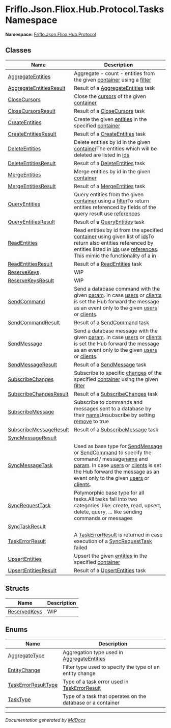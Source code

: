 ﻿<!--  
  <auto-generated>   
    The contents of this file were generated by a tool.  
    Changes to this file may be list if the file is regenerated  
  </auto-generated>   
-->

# Friflo.Json.Fliox.Hub.Protocol.Tasks Namespace

**Namespace:** [Friflo.Json.Fliox.Hub.Protocol](../index.md)  

## Classes

| Name                                                        | Description                                                                                                                                                                                                                                                                                                                                                                                                                                                                         |
| ----------------------------------------------------------- | ----------------------------------------------------------------------------------------------------------------------------------------------------------------------------------------------------------------------------------------------------------------------------------------------------------------------------------------------------------------------------------------------------------------------------------------------------------------------------------- |
| [AggregateEntities](AggregateEntities/index.md)             | Aggregate \- count \- entities from the given [container](AggregateEntities/fields/container.md) using a [filter](AggregateEntities/fields/filter.md)                                                                                                                                                                                                                                                                                                                               |
| [AggregateEntitiesResult](AggregateEntitiesResult/index.md) | Result of a [AggregateEntities](AggregateEntities/index.md) task                                                                                                                                                                                                                                                                                                                                                                                                                    |
| [CloseCursors](CloseCursors/index.md)                       | Close the [cursors](CloseCursors/fields/cursors.md) of the given [container](CloseCursors/fields/container.md)                                                                                                                                                                                                                                                                                                                                                                      |
| [CloseCursorsResult](CloseCursorsResult/index.md)           | Result of a [CloseCursors](CloseCursors/index.md) task                                                                                                                                                                                                                                                                                                                                                                                                                              |
| [CreateEntities](CreateEntities/index.md)                   | Create the given [entities](CreateEntities/fields/entities.md) in the specified [container](CreateEntities/properties/container.md)                                                                                                                                                                                                                                                                                                                                                 |
| [CreateEntitiesResult](CreateEntitiesResult/index.md)       | Result of a [CreateEntities](CreateEntities/index.md) task                                                                                                                                                                                                                                                                                                                                                                                                                          |
| [DeleteEntities](DeleteEntities/index.md)                   | Delete entities by id in the given [container](DeleteEntities/properties/container.md)The entities which will be deleted are listed in [ids](DeleteEntities/fields/ids.md)                                                                                                                                                                                                                                                                                                          |
| [DeleteEntitiesResult](DeleteEntitiesResult/index.md)       | Result of a [DeleteEntities](DeleteEntities/index.md) task                                                                                                                                                                                                                                                                                                                                                                                                                          |
| [MergeEntities](MergeEntities/index.md)                     | Merge entities by id in the given [container](MergeEntities/properties/container.md)                                                                                                                                                                                                                                                                                                                                                                                                |
| [MergeEntitiesResult](MergeEntitiesResult/index.md)         | Result of a [MergeEntities](MergeEntities/index.md) task                                                                                                                                                                                                                                                                                                                                                                                                                            |
| [QueryEntities](QueryEntities/index.md)                     | Query entities from the given [container](QueryEntities/fields/container.md) using a [filter](QueryEntities/fields/filter.md)To return entities referenced by fields of the query result use [references](QueryEntities/fields/references.md)                                                                                                                                                                                                                                       |
| [QueryEntitiesResult](QueryEntitiesResult/index.md)         | Result of a [QueryEntities](QueryEntities/index.md) task                                                                                                                                                                                                                                                                                                                                                                                                                            |
| [ReadEntities](ReadEntities/index.md)                       | Read entities by id from the specified [container](ReadEntities/fields/container.md) using given list of [ids](ReadEntities/fields/ids.md)To return also entities referenced by entities listed in [ids](ReadEntities/fields/ids.md) use [references](ReadEntities/fields/references.md). This mimic the functionality of a  in                                                                                                                                                     |
| [ReadEntitiesResult](ReadEntitiesResult/index.md)           | Result of a [ReadEntities](ReadEntities/index.md) task                                                                                                                                                                                                                                                                                                                                                                                                                              |
| [ReserveKeys](ReserveKeys/index.md)                         | WIP                                                                                                                                                                                                                                                                                                                                                                                                                                                                                 |
| [ReserveKeysResult](ReserveKeysResult/index.md)             | WIP                                                                                                                                                                                                                                                                                                                                                                                                                                                                                 |
| [SendCommand](SendCommand/index.md)                         | Send a database command with the given [param](SyncMessageTask/fields/param.md). In case [users](SyncMessageTask/fields/users.md) or [clients](SyncMessageTask/fields/clients.md) is set the Hub forward the message as an event only to the given [users](SyncMessageTask/fields/users.md) or [clients](SyncMessageTask/fields/clients.md).                                                                                                                                        |
| [SendCommandResult](SendCommandResult/index.md)             | Result of a [SendCommand](SendCommand/index.md) task                                                                                                                                                                                                                                                                                                                                                                                                                                |
| [SendMessage](SendMessage/index.md)                         | Send a database message with the given [param](SyncMessageTask/fields/param.md). In case [users](SyncMessageTask/fields/users.md) or [clients](SyncMessageTask/fields/clients.md) is set the Hub forward the message as an event only to the given [users](SyncMessageTask/fields/users.md) or [clients](SyncMessageTask/fields/clients.md).                                                                                                                                        |
| [SendMessageResult](SendMessageResult/index.md)             | Result of a [SendMessage](SendMessage/index.md) task                                                                                                                                                                                                                                                                                                                                                                                                                                |
| [SubscribeChanges](SubscribeChanges/index.md)               | Subscribe to specific [changes](SubscribeChanges/fields/changes.md) of the specified [container](SubscribeChanges/fields/container.md) using the given [filter](SubscribeChanges/fields/filter.md)                                                                                                                                                                                                                                                                                  |
| [SubscribeChangesResult](SubscribeChangesResult/index.md)   | Result of a [SubscribeChanges](SubscribeChanges/index.md) task                                                                                                                                                                                                                                                                                                                                                                                                                      |
| [SubscribeMessage](SubscribeMessage/index.md)               | Subscribe to commands and messages sent to a database by their [name](SubscribeMessage/fields/name.md)Unsubscribe by setting [remove](SubscribeMessage/fields/remove.md) to true                                                                                                                                                                                                                                                                                                    |
| [SubscribeMessageResult](SubscribeMessageResult/index.md)   | Result of a [SubscribeMessage](SubscribeMessage/index.md) task                                                                                                                                                                                                                                                                                                                                                                                                                      |
| [SyncMessageResult](SyncMessageResult/index.md)             |                                                                                                                                                                                                                                                                                                                                                                                                                                                                                     |
| [SyncMessageTask](SyncMessageTask/index.md)                 | Used as base type for [SendMessage](SendMessage/index.md) or [SendCommand](SendCommand/index.md) to specify the command \/ message[name](SyncMessageTask/fields/name.md) and [param](SyncMessageTask/fields/param.md). In case [users](SyncMessageTask/fields/users.md) or [clients](SyncMessageTask/fields/clients.md) is set the Hub forward the message as an event only to the given [users](SyncMessageTask/fields/users.md) or [clients](SyncMessageTask/fields/clients.md).  |
| [SyncRequestTask](SyncRequestTask/index.md)                 | Polymorphic base type for all tasks.All tasks fall into two categories: like: create, read, upsert, delete, query, ... like sending commands or messages                                                                                                                                                                                                                                                                                                                            |
| [SyncTaskResult](SyncTaskResult/index.md)                   |                                                                                                                                                                                                                                                                                                                                                                                                                                                                                     |
| [TaskErrorResult](TaskErrorResult/index.md)                 | A [TaskErrorResult](TaskErrorResult/index.md) is returned in case execution of a [SyncRequestTask](SyncRequestTask/index.md) failed                                                                                                                                                                                                                                                                                                                                                 |
| [UpsertEntities](UpsertEntities/index.md)                   | Upsert the given [entities](UpsertEntities/fields/entities.md) in the specified [container](UpsertEntities/properties/container.md)                                                                                                                                                                                                                                                                                                                                                 |
| [UpsertEntitiesResult](UpsertEntitiesResult/index.md)       | Result of a [UpsertEntities](UpsertEntities/index.md) task                                                                                                                                                                                                                                                                                                                                                                                                                          |

## Structs

| Name                                  | Description |
| ------------------------------------- | ----------- |
| [ReservedKeys](ReservedKeys/index.md) | WIP         |

## Enums

| Name                                                | Description                                                              |
| --------------------------------------------------- | ------------------------------------------------------------------------ |
| [AggregateType](AggregateType/index.md)             | Aggregation type used in [AggregateEntities](AggregateEntities/index.md) |
| [EntityChange](EntityChange/index.md)               | Filter type used to specify the type of an entity change                 |
| [TaskErrorResultType](TaskErrorResultType/index.md) | Type of a task error used in [TaskErrorResult](TaskErrorResult/index.md) |
| [TaskType](TaskType/index.md)                       | Type of a task that operates on the database or a container              |

___

*Documentation generated by [MdDocs](https://github.com/ap0llo/mddocs)*

